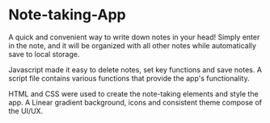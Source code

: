 # Note-taking-App
A quick and convenient way to write down notes in your head! Simply enter in the note, and it will be organized with all other notes while automatically save to local storage.

Javascript made it easy to delete notes, set key functions and save notes. A script file contains various functions that provide the app's functionality.

HTML and CSS were used to create the note-taking elements and style the app. A Linear gradient background, icons and consistent theme compose of the UI/UX.
